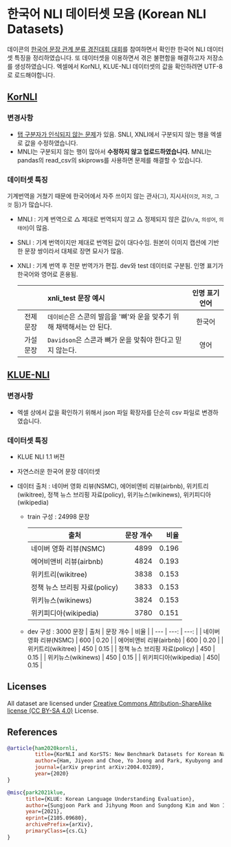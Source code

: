 # 한국어 NLI 데이터셋 모음 (Korean NLI Datasets)

데이콘의 [한국어 문장 관계 분류 경진대회 대회](https://dacon.io/competitions/official/235875/overview/description)를 참여하면서 확인한 한국어 NLI 데이터셋 특징을 정리하였습니다. 또 데이터셋을 이용하면서 겪은 불편함을 해결하고자 저장소를 생성하였습니다. 엑셀에서 KorNLI, KLUE-NLI 데이터셋의 값을 확인하려면 UTF-8로 로드해야합니다.


## [KorNLI](https://github.com/kakaobrain/KorNLUDatasets)

### 변경사항
- [탭 구분자가 인식되지 않는 문제](https://github.com/kakaobrain/KorNLUDatasets/issues/4)가 있음. SNLI, XNLI에서 구분되지 않는 행을 엑셀로 값을 수정하였습니다.
- MNLI는 구분되지 않는 행이 많아서 **수정하지 않고 업로드하였습니다.** MNLI는 pandas의 read_csv의 skiprows를 사용하면 문제를 해결할 수 있습니다.


### 데이터셋 특징

기계번역을 거쳤기 때문에 한국어에서 자주 쓰이지 않는 관사(`그`), 지시사(`이것`, `저것`, `그것` 등)가 많습니다.
- MNLI : 기계 번역으로 △ 제대로 번역되지 않고 △ 정제되지 않은 값(`n/a`, `의성어`, `의태어`)이 많음. 
- SNLI : 기계 번역이지만 제대로 번역된 값이 대다수임. 원본이 이미지 캡션에 기반한 문장 쌍이라서 대체로 장면 묘사가 많음.
- XNLI : 기계 번역 후 전문 번역가가 편집. dev와 test 데이터로 구분됨. 인명 표기가 한국어와 영어로 혼용됨.
 
    | |  xnli_test 문장 예시 | 인명 표기 언어|
    | :---: | :--- | :---: |
    | 전제 문장 | `데이비슨`은 스콘의 발음을 '뼈'와 운을 맞추기 위해 채택해서는 안 된다. | 한국어|
    | 가설 문장 | `Davidson`은 스콘과 뼈가 운을 맞춰야 한다고 믿지 않는다. | 영어 |



## [KLUE-NLI](https://github.com/KLUE-benchmark/KLUE)
### 변경사항
- 엑셀 상에서 값을 확인하기 위해서 json 파일 확장자를 단순히 csv 파일로 변경하였습니다.


### 데이터셋 특징
- KLUE NLI 1.1 버전 
- 자연스러운 한국어 문장 데이터셋
- 데이터 출처 : 네이버 영화 리뷰(NSMC), 에어비앤비 리뷰(airbnb), 위키트리(wikitree), 정책 뉴스 브리핑 자료(policy), 위키뉴스(wikinews), 위키피디아(wikipedia) 

  - train 구성 : 24998 문장
  
    | 출처 |  문장 개수 | 비율 |
    | --- | ---: | ---: |
    | 네이버 영화 리뷰(NSMC) | 4899 | 0.196 |
    | 에어비앤비 리뷰(airbnb) | 4824 | 0.193 | 
    | 위키트리(wikitree) | 3838 | 0.153 | 
    | 정책 뉴스 브리핑 자료(policy) | 3833 | 0.153 |
    | 위키뉴스(wikinews) | 3824 | 0.153 |
    | 위키피디아(wikipedia) | 3780| 0.151 |
  - dev 구성 : 3000 문장
    | 출처 |  문장 개수 | 비율 |
    | --- | ---: | ---: |
    | 네이버 영화 리뷰(NSMC) | 600 | 0.20 |
    | 에어비앤비 리뷰(airbnb) | 600 | 0.20 | 
    | 위키트리(wikitree) | 450 | 0.15 | 
    | 정책 뉴스 브리핑 자료(policy) | 450 | 0.15 |
    | 위키뉴스(wikinews) | 450 | 0.15 |
    | 위키피디아(wikipedia) | 450| 0.15 |



## Licenses
All dataset are licensed under [Creative Commons Attribution-ShareAlike license (CC BY-SA 4.0)](http://creativecommons.org/licenses/by-sa/4.0/) License.



## References
```bibtex
@article{ham2020kornli,
         title={KorNLI and KorSTS: New Benchmark Datasets for Korean Natural Language Understanding},
         author={Ham, Jiyeon and Choe, Yo Joong and Park, Kyubyong and Choi, Ilji and Soh, Hyungjoon},
         journal={arXiv preprint arXiv:2004.03289},
         year={2020}
}

@misc{park2021klue,
      title={KLUE: Korean Language Understanding Evaluation},
      author={Sungjoon Park and Jihyung Moon and Sungdong Kim and Won Ik Cho and Jiyoon Han and Jangwon Park and Chisung Song and Junseong Kim and Yongsook Song and Taehwan Oh and Joohong Lee and Juhyun Oh and Sungwon Lyu and Younghoon Jeong and Inkwon Lee and Sangwoo Seo and Dongjun Lee and Hyunwoo Kim and Myeonghwa Lee and Seongbo Jang and Seungwon Do and Sunkyoung Kim and Kyungtae Lim and Jongwon Lee and Kyumin Park and Jamin Shin and Seonghyun Kim and Lucy Park and Alice Oh and Jungwoo Ha and Kyunghyun Cho},
      year={2021},
      eprint={2105.09680},
      archivePrefix={arXiv},
      primaryClass={cs.CL}
}
```
